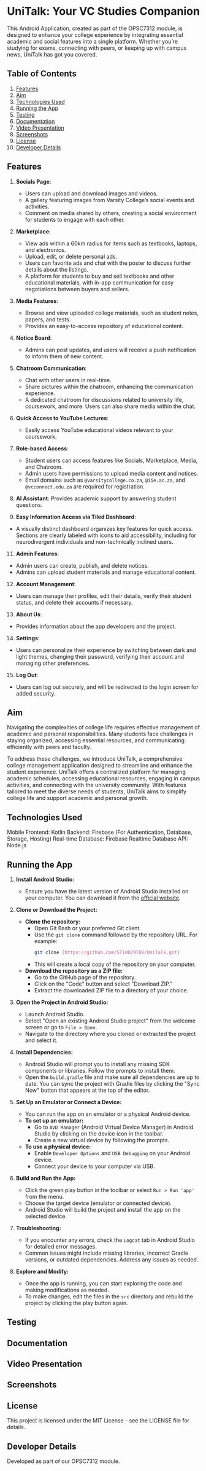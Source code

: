 # UniTalk: Your VC Studies Companion
This Android Application, created as part of the OPSC7312 module, is designed to enhance your college experience by integrating essential academic and social features into a single platform. Whether you’re studying for exams, connecting with peers, or keeping up with campus news, UniTalk has got you covered.

## Table of Contents
1. [Features](#features)
2. [Aim](#aim)
3. [Technologies Used](#technologies-used)
4. [Running the App](#running-the-app)
5. [Testing](#testing)
6. [Documentation](#documentation)
7. [Video Presentation](#video-presentation)
8. [Screenshots](#screenshots)
9. [License](#license)
10. [Developer Details](#developer-details)

## Features

1. **Socials Page**: 
   - Users can upload and download images and videos.
   - A gallery featuring images from Varsity College’s social events and activities.
   - Comment on media shared by others, creating a social environment for students to engage with each other.
   
2. **Marketplace**:
   - View ads within a 60km radius for items such as textbooks, laptops, and electronics.
   - Upload, edit, or delete personal ads.
   - Users can favorite ads and chat with the poster to discuss further details about the listings.
   - A platform for students to buy and sell textbooks and other educational materials, with in-app communication for easy negotiations between buyers and sellers.
   
3. **Media Features**:
   - Browse and view uploaded college materials, such as student notes, papers, and tests.
   - Provides an easy-to-access repository of educational content.
   
4. **Notice Board**:
   - Admins can post updates, and users will receive a push notification to inform them of new content.
   
5. **Chatroom Communication**:
   - Chat with other users in real-time.
   - Share pictures within the chatroom, enhancing the communication experience.
   - A dedicated chatroom for discussions related to university life, coursework, and more. Users can also share media within the chat.
   
6. **Quick Access to YouTube Lectures**:
   - Easily access YouTube educational videos relevant to your coursework.

8. **Role-based Access**:
   - Student users can access features like Socials, Marketplace, Media, and Chatroom.
   - Admin users have permissions to upload media content and notices.
   - Email domains such as `@varsitycollege.co.za`, `@iie.ac.za`, and `@vcconnect.edu.za` are required for registration.

 9. **AI Assistant**: 
   Provides academic support by answering student questions.

10. **Easy Information Access via Tiled Dashboard**: 
   - A visually distinct dashboard organizes key features for quick access. Sections are clearly labeled with icons to aid accessibility, including for neurodivergent individuals and non-technically inclined users.

11. **Admin Features**:
   - Admin users can create, publish, and delete notices.
   - Admins can upload student materials and manage educational content.

12. **Account Management**:
   - Users can manage their profiles, edit their details, verify their student status, and delete their accounts if necessary.

13. **About Us**:
   - Provides information about the app developers and the project.

14. **Settings**:
   - Users can personalize their experience by switching between dark and light themes, changing their password, verifying their account and managing other preferences.

15. **Log Out**:
   - Users can log out securely, and will be redirected to the login screen for added security.


## Aim
Navigating the complexities of college life requires effective management of academic and personal responsibilities. 
Many students face challenges in staying organized, accessing essential resources, and communicating efficiently with peers and faculty.

To address these challenges, we introduce UniTalk, a comprehensive college management application designed to streamline and enhance the student experience. UniTalk offers a centralized platform for managing academic schedules, accessing educational resources, engaging in campus activities, and connecting with the university community. With features tailored to meet the diverse needs of students, UniTalk aims to simplify college life and support academic and personal growth.


## Technologies Used
Mobile Frontend: Kotlin
Backend: Firebase (For Authentication, Database, Storage, Hosting)
Real-time Database: Firebase Realtime Database
API: Node.js

## Running the App

1. **Install Android Studio:**
   - Ensure you have the latest version of Android Studio installed on your computer. You can download it from the [official website](https://developer.android.com/studio).

2. **Clone or Download the Project:**
   - **Clone the repository:**
     - Open Git Bash or your preferred Git client.
     - Use the `git clone` command followed by the repository URL. For example:
       ```bash
       git clone [https://github.com/ST10029788/UniTalk.git]
       ```
     - This will create a local copy of the repository on your computer.
   - **Download the repository as a ZIP file:**
     - Go to the GitHub page of the repository.
     - Click on the "Code" button and select "Download ZIP."
     - Extract the downloaded ZIP file to a directory of your choice.
3. **Open the Project in Android Studio:**
   - Launch Android Studio.
   - Select "Open an existing Android Studio project" from the welcome screen or go to `File > Open`.
   - Navigate to the directory where you cloned or extracted the project and select it.

4. **Install Dependencies:**
   - Android Studio will prompt you to install any missing SDK components or libraries. Follow the prompts to install them.
   - Open the `build.gradle` file and make sure all dependencies are up to date. You can sync the project with Gradle files by clicking the "Sync Now" button that appears at the top of the editor.

5. **Set Up an Emulator or Connect a Device:**
   - You can run the app on an emulator or a physical Android device.
   - **To set up an emulator:**
     - Go to `AVD Manager` (Android Virtual Device Manager) in Android Studio by clicking on the device icon in the toolbar.
     - Create a new virtual device by following the prompts.
   - **To use a physical device:**
     - Enable `Developer Options` and `USB Debugging` on your Android device.
     - Connect your device to your computer via USB.
    
6. **Build and Run the App:**
   - Click the green play button in the toolbar or select `Run > Run 'app'` from the menu.
   - Choose the target device (emulator or connected device).
   - Android Studio will build the project and install the app on the selected device.

7. **Troubleshooting:**
   - If you encounter any errors, check the `Logcat` tab in Android Studio for detailed error messages.
   - Common issues might include missing libraries, incorrect Gradle versions, or outdated dependencies. Address any issues as needed.

8. **Explore and Modify:**
   - Once the app is running, you can start exploring the code and making modifications as needed.
   - To make changes, edit the files in the `src` directory and rebuild the project by clicking the play button again.



## Testing

## Documentation

## Video Presentation

## Screenshots

## License 
This project is licensed under the MIT License - see the LICENSE file for details.

## Developer Details
Developed as part of our OPSC7312 module. 

